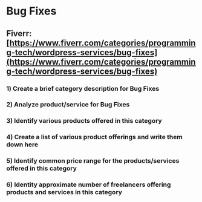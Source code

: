 # Bug Fixes
## Fiverr: [https://www.fiverr.com/categories/programming-tech/wordpress-services/bug-fixes](https://www.fiverr.com/categories/programming-tech/wordpress-services/bug-fixes)
### 1) Create a brief category description for Bug Fixes
### 2) Analyze product/service for Bug Fixes
### 3) Identify various products offered in this category
### 4) Create a list of various product offerings and write them down here
### 5) Identify common price range for the products/services offered in this category
### 6) Identity approximate number of freelancers offering products and services in this category
